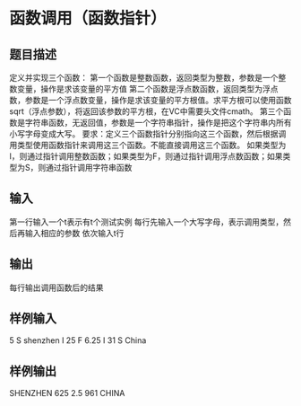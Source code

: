  # 函数调用（函数指针）
 ## 题目描述
 定义并实现三个函数：
 第一个函数是整数函数，返回类型为整数，参数是一个整数变量，操作是求该变量的平方值
 第二个函数是浮点数函数，返回类型为浮点数，参数是一个浮点数变量，操作是求该变量的平方根值。求平方根可以使用函数sqrt（浮点参数），将返回该参数的平方根，在VC中需要头文件cmath。
 第三个函数是字符串函数，无返回值，参数是一个字符串指针，操作是把这个字符串内所有小写字母变成大写。
 要求：定义三个函数指针分别指向这三个函数，然后根据调用类型使用函数指针来调用这三个函数。不能直接调用这三个函数。
 如果类型为I，则通过指针调用整数函数；如果类型为F，则通过指针调用浮点数函数；如果类型为S，则通过指针调用字符串函数
 
 ## 输入
 第一行输入一个t表示有t个测试实例
 每行先输入一个大写字母，表示调用类型，然后再输入相应的参数
 依次输入t行
 
 ## 输出
 每行输出调用函数后的结果
 
 ## 样例输入
5
S shenzhen
I 25
F 6.25
I 31
S China
 ## 样例输出
 SHENZHEN
 625
 2.5
 961
 CHINA
 
